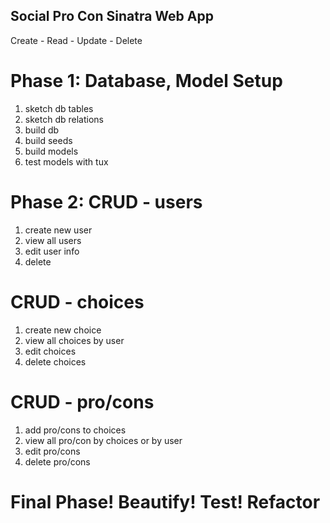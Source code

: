 ## Social Pro Con Sinatra Web App
Create - Read - Update - Delete

# Phase 1: Database, Model Setup
  1. sketch db tables
  2. sketch db relations
  3. build db
  4. build seeds
  5. build models
  6. test models with tux

# Phase 2: CRUD - users
  1. create new user
  2. view all users
  3. edit user info
  4. delete

# CRUD - choices
  1. create new choice
  2. view all choices by user
  3. edit choices
  4. delete choices

# CRUD - pro/cons
  1. add pro/cons to choices
  2. view all pro/con by choices or by user
  3. edit pro/cons
  4. delete pro/cons

# Final Phase! Beautify! Test! Refactor

